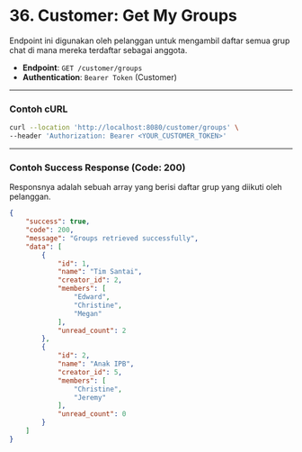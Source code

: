 # 36. Customer: Get My Groups

Endpoint ini digunakan oleh pelanggan untuk mengambil daftar semua grup chat di mana mereka terdaftar sebagai anggota.

-   **Endpoint**: `GET /customer/groups`
-   **Authentication**: `Bearer Token` (Customer)

---
### Contoh cURL
```sh
curl --location 'http://localhost:8080/customer/groups' \
--header 'Authorization: Bearer <YOUR_CUSTOMER_TOKEN>'
```

---
### Contoh Success Response (Code: 200)

Responsnya adalah sebuah array yang berisi daftar grup yang diikuti oleh pelanggan.

```json
{
    "success": true,
    "code": 200,
    "message": "Groups retrieved successfully",
    "data": [
        {
            "id": 1,
            "name": "Tim Santai",
            "creator_id": 2,
            "members": [
                "Edward",
                "Christine",
                "Megan"
            ],
            "unread_count": 2
        },
        {
            "id": 2,
            "name": "Anak IPB",
            "creator_id": 5,
            "members": [
                "Christine",
                "Jeremy"
            ],
            "unread_count": 0
        }
    ]
}
```
